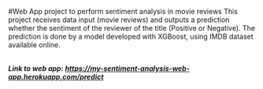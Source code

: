 #Web App project to perform sentiment analysis in movie reviews
This project receives data input (movie reviews) and outputs a prediction whether the sentiment of the reviewer of the title (Positive or Negative). The prediction is done by a model developed with XGBoost, using IMDB dataset available online.

\
***Link to web app: https://my-sentiment-analysis-web-app.herokuapp.com/predict***